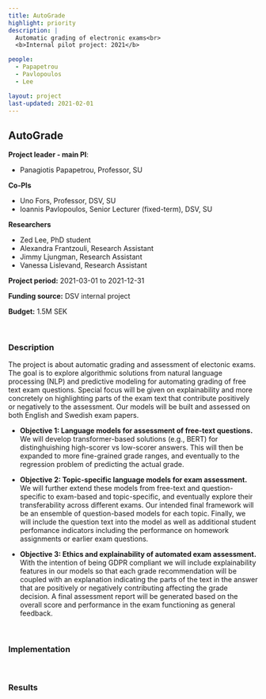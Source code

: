 ```yaml
---
title: AutoGrade
highlight: priority
description: |
  Automatic grading of electronic exams<br>
  <b>Internal pilot project: 2021</b>

people:
  - Papapetrou
  - Pavlopoulos
  - Lee

layout: project
last-updated: 2021-02-01
---
```


## AutoGrade


**Project leader - main PI**:
- Panagiotis Papapetrou, Professor, SU

**Co-PIs**
- Uno Fors, Professor, DSV, SU
- Ioannis Pavlopoulos,  Senior Lecturer (fixed-term), DSV, SU

**Researchers**
- Zed Lee, PhD student
- Alexandra Frantzouli, Research Assistant
- Jimmy Ljungman, Research Assistant
- Vanessa Lislevand, Research Assistant

**Project period:** 2021-03-01 to 2021-12-31

**Funding source:** DSV internal project

**Budget:** 1.5M SEK


<br>

### Description

The project is about automatic grading and assessment of electonic exams. The goal is to explore algorithmic solutions from natural language processing (NLP) and predictive modeling for automating grading of free text exam questions. Special focus will be given on explainability and more concretely on highlighting parts of the exam text that contribute positively or negatively to the assessment. Our models will be built and assessed on both English and Swedish exam papers.

- **Objective 1: Language models for assessment of free-text questions.** We will develop transformer-based solutions (e.g., BERT) for distinghuishing high-scorer vs low-scorer answers. This will then be expanded to more fine-grained grade ranges, and eventually to the regression problem of predicting the actual grade.

- **Objective 2: Topic-specific language models for exam assessment.** We will further extend these models from free-text and question-specific to exam-based and topic-specific, and eventually explore their transferability across different exams. Our intended final framework will be an ensemble of question-based models for each topic. Finally, we will include the question text into the model as well as additional student perfomance indicators including the performance on homework assignments or earlier exam questions.

- **Objective 3: Ethics and explainability of automated exam assessment.** With the intention of being GDPR compliant we will include explainability features in our models so that each grade recommendation will be coupled with an explanation indicating the parts of the text in the answer that are positively or negatively contributing affecting the grade decision. A final assessment report will be generated based on the overall score and performance in the exam functioning as general feedback.


<br>

### Implementation

<br>

### Results
